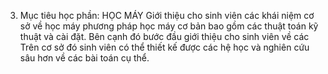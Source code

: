 3. Mục tiêu học phần: HỌC MÁY
Giới thiệu cho sinh viên các khái niệm cơ sở về học máy phương pháp học
máy cơ bản bao gồm các thuật toán kỹ thuật và cài đặt. Bên cạnh đó
bước đầu giới thiệu cho sinh viên về các Trên cơ sở đó sinh viên có thể
thiết kế được các hệ học và nghiên cứu sâu hơn về các bài toán cụ thể.
